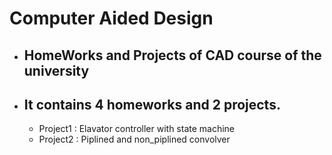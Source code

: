 # Computer Aided Design

* ## HomeWorks and Projects of CAD course of the university
* ## It contains 4 homeworks and 2 projects.
   + Project1 : Elavator controller with state machine 
   + Project2 : Piplined and non_piplined convolver
